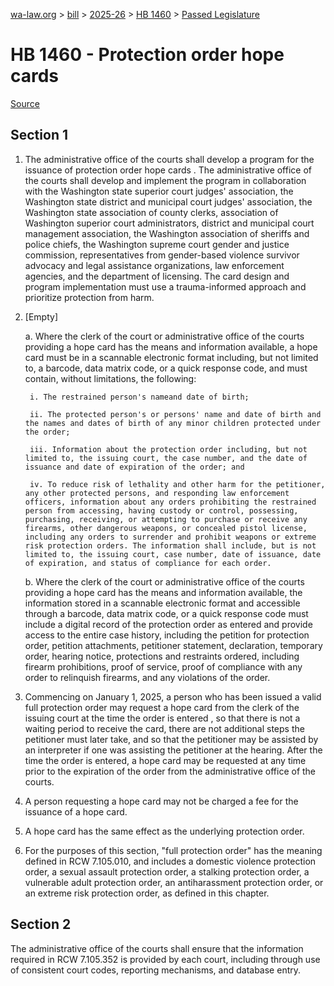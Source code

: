 [wa-law.org](/) > [bill](/bill/) > [2025-26](/bill/2025-26/) > [HB 1460](/bill/2025-26/hb/1460/) > [Passed Legislature](/bill/2025-26/hb/1460/S.PL/)

# HB 1460 - Protection order hope cards

[Source](http://lawfilesext.leg.wa.gov/biennium/2025-26/Pdf/Bills/House%20Passed%20Legislature/1460-S.PL.pdf)

## Section 1
1. The administrative office of the courts shall develop a program for the issuance of protection order hope cards . The administrative office of the courts shall develop and implement the program in collaboration with the Washington state superior court judges' association, the Washington state district and municipal court judges' association, the Washington state association of county clerks, association of Washington superior court administrators, district and municipal court management association,  the Washington association of sheriffs and police chiefs, the Washington supreme court gender and justice commission, representatives from gender-based violence survivor advocacy and legal assistance organizations, law enforcement agencies, and the department of licensing. The card design and program implementation must use a trauma-informed approach and prioritize protection from harm.

2. [Empty]

    a. Where the clerk of the court or administrative office of the courts providing a hope card has the means and information available, a hope card must be in a scannable electronic format including, but not limited to, a barcode, data matrix code, or a quick response code, and must contain, without limitations, the following:

        i. The restrained person's nameand date of birth;

        ii. The protected person's or persons' name and date of birth and the names and dates of birth of any minor children protected under the order;

        iii. Information about the protection order including, but not limited to, the issuing court, the case number, and the date of issuance and date of expiration of the order; and

        iv. To reduce risk of lethality and other harm for the petitioner, any other protected persons, and responding law enforcement officers, information about any orders prohibiting the restrained person from accessing, having custody or control, possessing, purchasing, receiving, or attempting to purchase or receive any firearms, other dangerous weapons, or concealed pistol license, including any orders to surrender and prohibit weapons or extreme risk protection orders. The information shall include, but is not limited to, the issuing court, case number, date of issuance, date of expiration, and status of compliance for each order.

    b. Where the clerk of the court or administrative office of the courts providing a hope card has the means and information available, the information stored in a scannable electronic format and accessible through a barcode, data matrix code, or a quick response code must include a digital record of the protection order as entered and provide access to the entire case history, including the petition for protection order, petition attachments, petitioner statement, declaration, temporary order, hearing notice, protections and restraints ordered, including firearm prohibitions, proof of service, proof of compliance with any order to relinquish firearms, and any violations of the order.

3. Commencing on January 1, 2025, a person who has been issued a valid full protection order may request a hope card from the clerk of the issuing court at the time the order is entered , so that there is not a waiting period to receive the card, there are not additional steps the petitioner must later take, and so that the petitioner may be assisted by an interpreter if one was assisting the petitioner at the hearing. After the time the order is entered, a hope card may be requested at any time prior to the expiration of the order from the administrative office of the courts.

4. A person requesting a hope card may not be charged a fee for the issuance of a hope card.

5. A hope card has the same effect as the underlying protection order.

6. For the purposes of this section, "full protection order" has the meaning defined in RCW 7.105.010, and includes a domestic violence protection order, a sexual assault protection order, a stalking protection order, a vulnerable adult protection order,  an antiharassment protection order, or an extreme risk protection order, as defined in this chapter.

## Section 2
The administrative office of the courts shall ensure that the information required in RCW 7.105.352 is provided by each court, including through use of consistent court codes, reporting mechanisms, and database entry.
